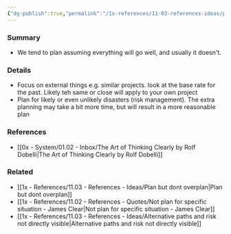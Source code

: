 ```yaml
---
{"dg-publish":true,"permalink":"/1x-references/11-03-references-ideas/planning-fallacy/","dgHomeLink":true,"dgPassFrontmatter":false,"dgShowBacklinks":true,"dgShowLocalGraph":false,"dgShowInlineTitle":true}
---
```



### Summary
- We tend to plan assuming everything will go well, and usually it doesn't.

### Details
- Focus on external things e.g. similar projects. look at the base rate for the past. Likely teh same or close will apply to your own project
- Plan for likely or even unlikely disasters (risk management). The extra planning may take a bit more time, but will result in a more reasonable plan

### References
- [[0x - System/01.02 - Inbox/The Art of Thinking Clearly by Rolf Dobelli|The Art of Thinking Clearly by Rolf Dobelli]]

### Related
- [[1x - References/11.03 - References - Ideas/Plan but dont overplan|Plan but dont overplan]]
- [[1x - References/11.02 - References - Quotes/Not plan for specific situation - James Clear|Not plan for specific situation - James Clear]]
- [[1x - References/11.03 - References - Ideas/Alternative paths and risk not directly visible|Alternative paths and risk not directly visible]]
